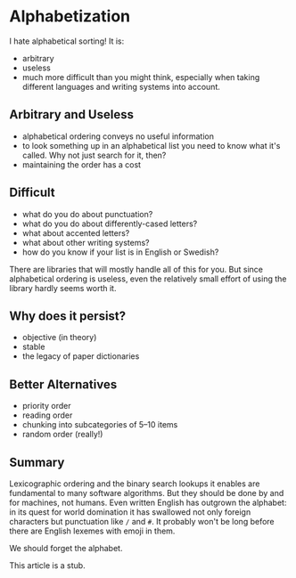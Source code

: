 # Alphabetization

I hate alphabetical sorting! It is:

- arbitrary
- useless
- much more difficult than you might think, especially when taking different languages and writing systems into account.

## Arbitrary and Useless

- alphabetical ordering conveys no useful information
- to look something up in an alphabetical list you need to know what it's called. Why not just search for it, then?
- maintaining the order has a cost

## Difficult

- what do you do about punctuation?
- what do you do about differently-cased letters?
- what about accented letters?
- what about other writing systems?
- how do you know if your list is in English or Swedish?

There are libraries that will mostly handle all of this for you. But since alphabetical ordering is useless, even the relatively small effort of using the library hardly seems worth it.

## Why does it persist?

- objective (in theory)
- stable
- the legacy of paper dictionaries

## Better Alternatives

- priority order
- reading order
- chunking into subcategories of 5–10 items
- random order (really!)

## Summary

Lexicographic ordering and the binary search lookups it enables are fundamental to many software algorithms. But they should be done by and for machines, not humans. Even written English has outgrown the alphabet: in its quest for world domination it has swallowed not only foreign characters but punctuation like `/` and `#`. It probably won't be long before there are English lexemes with emoji in them.

We should forget the alphabet.

This article is a stub.
